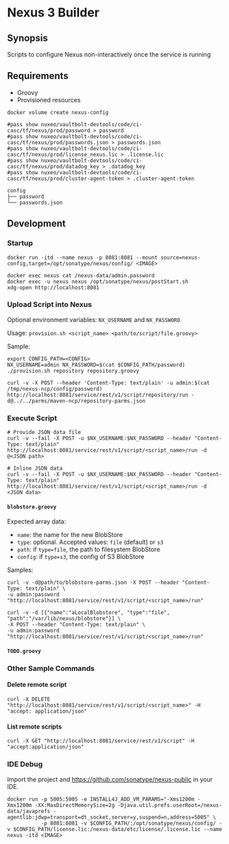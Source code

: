 # Nexus 3 Builder

## Synopsis

Scripts to configure Nexus non-interactively once the service is running

## Requirements

- Groovy
- Provisioned resources
```shell script
docker volume create nexus-config

#pass show nuxeo/vaultbolt-devtools/code/ci-casc/tf/nexus/prod/password > password
#pass show nuxeo/vaultbolt-devtools/code/ci-casc/tf/nexus/prod/passwords.json > passwords.json
#pass show nuxeo/vaultbolt-devtools/code/ci-casc/tf/nexus/prod/license_nexus.lic > .license.lic
#pass show nuxeo/vaultbolt-devtools/code/ci-casc/tf/nexus/prod/datadog_key > .datadog_key
#pass show nuxeo/vaultbolt-devtools/code/ci-casc/tf/nexus/prod/cluster-agent-token > .cluster-agent-token
```

```text
config
├── password
└── passwords.json
```

## Development

### Startup

```shell script
docker run -itd --name nexus -p 8081:8081 --mount source=nexus-config,target=/opt/sonatype/nexus/config/ <IMAGE>

docker exec nexus cat /nexus-data/admin.password
docker exec -u nexus nexus /opt/sonatype/nexus/postStart.sh
xdg-open http://localhost:8081
```

### Upload Script into Nexus

Optional environment variables: `NX_USERNAME` and `NX_PASSWORD`

Usage: `provision.sh <script_name> <path/to/script/file.groovy>`

Sample:

```shell script
export CONFIG_PATH=<CONFIG>
NX_USERNAME=admin NX_PASSWORD=$(cat $CONFIG_PATH/password) ./provision.sh repository repository.groovy

curl -v -X POST --header 'Content-Type: text/plain' -u admin:$(cat /tmp/nexus-ncp/config/password) http://localhost:8081/service/rest/v1/script/repository/run -d@../../parms/maven-ncp/repository-parms.json
```

### Execute Script

```shell script
# Provide JSON data file
curl -v --fail -X POST -u $NX_USERNAME:$NX_PASSWORD --header "Content-Type: text/plain" http://localhost:8081/service/rest/v1/script/<script_name>/run -d @<JSON path>

# Inline JSON data
curl -v --fail -X POST -u $NX_USERNAME:$NX_PASSWORD --header "Content-Type: text/plain" http://localhost:8081/service/rest/v1/script/<script_name>/run -d <JSON data>
```

#### `blobstore.groovy`

Expected array data:
* `name`: the name for the new BlobStore
* `type`: optional. Accepted values: `file` (default) or `s3`
* `path`: if `type=file`, the path to filesystem BlobStore
* `config`: if `type=s3`, the config of S3 BlobStore

Samples:
```shell script
curl -v -d@path/to/blobstore-parms.json -X POST --header "Content-Type: text/plain" \
-u admin:password  "http://localhost:8081/service/rest/v1/script/<script_name>/run"

curl -v -d [{"name":"aLocalBlobstore", "type":"file", "path":"/var/lib/nexus/blobstore"}] \
-X POST --header "Content-Type: text/plain" \
-u admin:password  "http://localhost:8081/service/rest/v1/script/<script_name>/run"
```

#### `TODO.groovy`



### Other Sample Commands

#### Delete remote script

`curl -X DELETE "http://localhost:8081/service/rest/v1/script/<script_name>" -H "accept: application/json"`

#### List remote scripts

`curl -X GET "http://localhost:8081/service/rest/v1/script" -H  "accept:application/json"`

### IDE Debug

Import the project and https://github.com/sonatype/nexus-public in your IDE.

```shell script
docker run -p 5005:5005 -e INSTALL4J_ADD_VM_PARAMS="-Xms1200m -Xmx1200m -XX:MaxDirectMemorySize=2g -Djava.util.prefs.userRoot=/nexus-data/javaprefs -agentlib:jdwp=transport=dt_socket,server=y,suspend=n,address=5005" \
           -p 8081:8081 -v $CONFIG_PATH/:/opt/sonatype/nexus/config/ -v $CONFIG_PATH/license.lic:/nexus-data/etc/license/.license.lic --name nexus -itd <IMAGE>
```